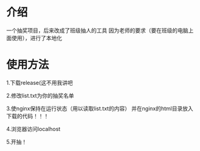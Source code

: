# 介绍
一个抽奖项目，后来改成了班级抽人的工具
因为老师的要求（要在班级的电脑上面使用），进行了本地化
# 使用方法
1.下载release(这不用我讲吧

2.修改list.txt为你的抽奖名单

3.使nginx保持在运行状态（用以读取list.txt的内容）
并在nginx的html目录放入下载的代码！！！

4.浏览器访问localhost

5.开抽！
